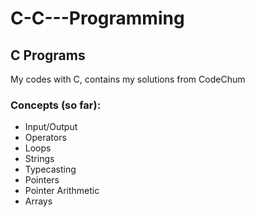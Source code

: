 # C-C---Programming

## C Programs
  My codes with C, contains my solutions from CodeChum
### Concepts (so far):
- Input/Output
- Operators
- Loops
- Strings
- Typecasting
- Pointers
- Pointer Arithmetic
- Arrays
